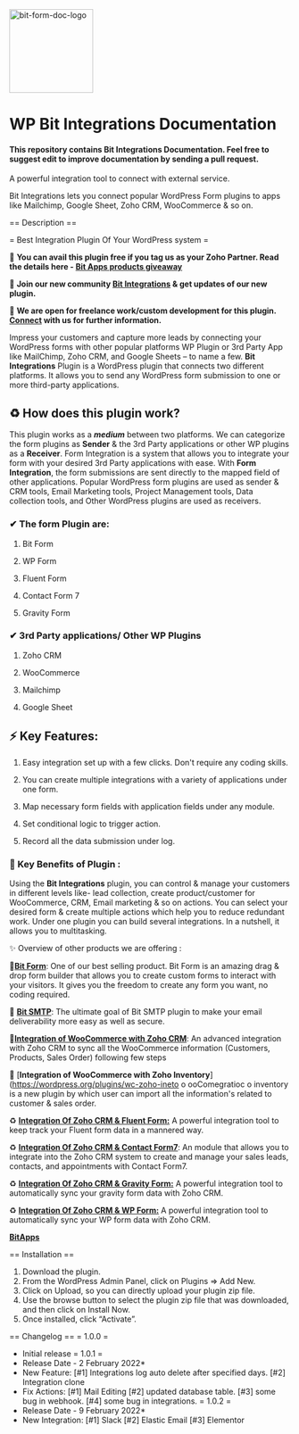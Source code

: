 <img src="https://docs.bit-integrations.bitapps.pro/img/logo.svg" alt="bit-form-doc-logo" height="150">


#  WP Bit Integrations Documentation

#### This repository contains Bit Integrations Documentation. Feel free to suggest edit to improve documentation by sending a pull request.

A powerful integration tool to connect with external service.

Bit Integrations lets you connect popular WordPress Form plugins to apps like Mailchimp, Google Sheet, Zoho CRM, WooCommerce & so on.

== Description ==

= Best Integration Plugin Of Your WordPress system =

📢 **You can avail this plugin free if you tag us as your Zoho Partner. Read the details here - [Bit Apps products giveaway](https://www.bitapps.pro/zoho-partner-tag)**



📢 **Join our new community [Bit Integrations](https://www.facebook.com/groups/formsintegrations) & get updates of our new plugin.**


📢 **We are open for freelance work/custom development for this plugin. [Connect](https://bitapps.pro/contact) with us for further information.**

Impress your customers and capture more leads by connecting your WordPress forms with other popular platforms WP Plugin or 3rd Party App like MailChimp, Zoho CRM, and Google Sheets – to name a few. **Bit Integrations** Plugin is a WordPress plugin that connects two different platforms. It allows you to send any WordPress form submission to one or more third-party applications.

## ♻ How does this plugin work?

This plugin works as a ***medium*** between two platforms. We can categorize the form plugins as **Sender** & the 3rd Party applications or other WP plugins as a **Receiver**. Form Integration is a system that allows you to integrate your form with your desired 3rd Party applications with ease. With **Form Integration**, the form submissions are sent directly to the mapped field of other applications. Popular WordPress form plugins are used as sender & CRM tools, Email Marketing tools, Project Management tools, Data collection tools, and Other WordPress plugins are used as receivers.  


### ✔ The form Plugin are:

1.  Bit Form
    
2.  WP Form
    
3.  Fluent Form
    
4.  Contact Form 7
    
5.  Gravity Form
    
### ✔ 3rd Party applications/ Other WP Plugins

1.  Zoho CRM
    
2.  WooCommerce
    
3.  Mailchimp

4. Google Sheet

## ⚡ Key Features:




1.  Easy integration set up with a few clicks. Don't require any coding skills.
    
2.  You can create multiple integrations with a variety of applications under one form.
    
3.  Map necessary form fields with application fields under any module.
    
4.  Set conditional logic to trigger action.
    
5. Record all the data submission under log.

### 🎉 Key Benefits of Plugin :

Using the **Bit Integrations** plugin, you can control & manage your customers in different levels like- lead collection, create product/customer for WooCommerce, CRM, Email marketing & so on actions. You can select your desired form & create multiple actions which help you to reduce redundant work. Under one plugin you can build several integrations. In a nutshell, it allows you to multitasking.

✨ Overview of other products we are offering :

📝[**Bit Form**](https://wordpress.org/plugins/bit-form/): One of our best selling product. Bit Form is an amazing drag & drop form builder that allows you to create custom forms to interact with your visitors. It gives you the freedom to create any form you want, no coding required.

📧 [**Bit SMTP**](https://wordpress.org/plugins/bit-smtp/): The ultimate goal of Bit SMTP plugin to make your email deliverability more easy as well as secure.

🛒[**Integration of WooCommerce with Zoho CRM**](https://wordpress.org/plugins/crm-for-wc-in-zoho/): An advanced integration with Zoho CRM to sync all the WooCommerce information (Customers, Products, Sales Order) following few steps

🛒 [**Integration of WooCommerce with Zoho Inventory**](https://wordpress.org/plugins/wc-zoho-ineto o ooComegratioc o inventory  is a new plugin by which user can import all the information's related to customer & sales order.

♻ [**Integration Of Zoho CRM & Fluent Form:**](https://wordpress.org/plugins/integration-of-zoho-crm-and-fluent-form/)  A powerful integration tool to keep track your Fluent form data in a mannered way.

♻ [**Integration Of Zoho CRM & Contact Form7**](https://wordpress.org/plugins/integration-of-zoho-crm-and-contact-form-7/): An module that allows you to integrate into the Zoho CRM system to create and manage your sales leads, contacts, and appointments with Contact Form7.

♻ [**Integration Of Zoho CRM & Gravity Form:**](https://wordpress.org/plugins/integration-of-zoho-crm-and-gravity-forms/)  A powerful integration tool to automatically sync your gravity form data with Zoho CRM.

♻ [**Integration Of Zoho CRM & WP Form:**](https://wordpress.org/plugins/integration-of-zoho-crm-and-wpforms/)  A powerful integration tool to automatically sync your WP form data with Zoho CRM.


**[BitApps](https://www.bitapps.pro/)**


== Installation ==

1. Download the plugin.
2. From the WordPress Admin Panel, click on Plugins => Add New.
3. Click on Upload, so you can directly upload your plugin zip file.
4. Use the browse button to select the plugin zip file that was downloaded, and then click on Install Now.
5. Once installed, click “Activate”.


== Changelog ==
= 1.0.0 =
* Initial release
= 1.0.1 =
* Release Date - 2 February 2022*
* New Feature:
    [#1] Integrations log auto delete after specified days.
    [#2] Integration clone
* Fix Actions:
    [#1] Mail Editing
    [#2] updated database table.
    [#3] some bug in webhook.
    [#4] some bug in integrations.
= 1.0.2 =
* Release Date - 9 February 2022*
* New Integration:
    [#1] Slack
    [#2] Elastic Email
    [#3] Elementor